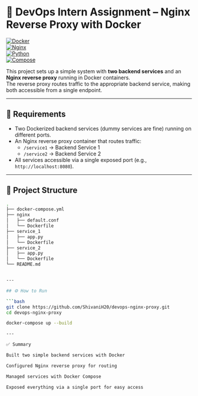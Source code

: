 # 🧪 DevOps Intern Assignment – Nginx Reverse Proxy with Docker  

[![Docker](https://img.shields.io/badge/Docker-2496ED?style=for-the-badge&logo=docker&logoColor=white)](https://www.docker.com/)  
[![Nginx](https://img.shields.io/badge/Nginx-009639?style=for-the-badge&logo=nginx&logoColor=white)](https://www.nginx.com/)  
[![Python](https://img.shields.io/badge/Python-3776AB?style=for-the-badge&logo=python&logoColor=white)](https://www.python.org/)  
[![Compose](https://img.shields.io/badge/Docker--Compose-000000?style=for-the-badge&logo=docker&logoColor=white)](https://docs.docker.com/compose/)  

This project sets up a simple system with **two backend services** and an **Nginx reverse proxy** running in Docker containers.  
The reverse proxy routes traffic to the appropriate backend service, making both accessible from a single endpoint.  

---

## 📌 Requirements
- Two Dockerized backend services (dummy services are fine) running on different ports.  
- An Nginx reverse proxy container that routes traffic:  
  - `/service1` → Backend Service 1  
  - `/service2` → Backend Service 2  
- All services accessible via a single exposed port (e.g., `http://localhost:8080`).  

---

## 📂 Project Structure  

```bash
.
├── docker-compose.yml
├── nginx
│   ├── default.conf
│   └── Dockerfile
├── service_1
│   ├── app.py
│   └── Dockerfile
├── service_2
│   ├── app.py
│   └── Dockerfile
└── README.md


---

## ⚙️ How to Run

```bash
git clone https://github.com/ShivaniH20/devops-nginx-proxy.git
cd devops-nginx-proxy

docker-compose up --build

---

✅ Summary

Built two simple backend services with Docker

Configured Nginx reverse proxy for routing

Managed services with Docker Compose

Exposed everything via a single port for easy access

